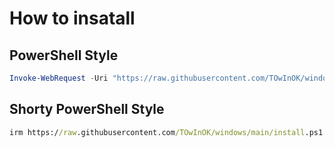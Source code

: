 # How to insatall

## PowerShell Style
```powershell
Invoke-WebRequest -Uri "https://raw.githubusercontent.com/TOwInOK/windows/main/install.ps1" -OutFile "install.ps1"; .\install.ps1
```

## Shorty PowerShell Style
```cmd
irm https://raw.githubusercontent.com/TOwInOK/windows/main/install.ps1 | iex
```
